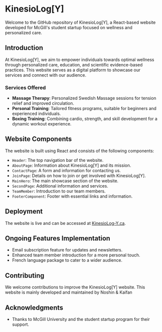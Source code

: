 # KinesioLog[Y]

Welcome to the GitHub repository of KinesioLog[Y], a React-based website developed for McGill's student startup focused on wellness and personalized care.

## Introduction

At KinesioLog[Y], we aim to empower individuals towards optimal wellness through personalized care, education, and scientific evidence-based practices. This website serves as a digital platform to showcase our services and connect with our audience.

### Services Offered

- **Massage Therapy**: Personalized Swedish Massage sessions for tension relief and improved circulation.
- **Personal Training**: Tailored fitness programs, suitable for beginners and experienced individuals.
- **Boxing Training**: Combining cardio, strength, and skill development for a dynamic workout experience.

## Website Components

The website is built using React and consists of the following components:

- `Header`: The top navigation bar of the website.
- `AboutPage`: Information about KinesioLog[Y] and its mission.
- `ContactPage`: A form and information for contacting us.
- `JoinPage`: Details on how to join or get involved with KinesioLog[Y].
- `MainHero`: The main showcase section of the website.
- `SecondPage`: Additional information and services.
- `TeamMember`: Introduction to our team members.
- `FooterComponent`: Footer with essential links and information.

## Deployment

The website is live and can be accessed at [KinesioLog-Y.ca](https://www.kinesiolog-y.ca/).

## Ongoing Features Implementation

- Email subscription feature for updates and newsletters.
- Enhanced team member introduction for a more personal touch.
- French language package to cater to a wider audience.

## Contributing

We welcome contributions to improve the KinesioLog[Y] website. This website is mainly developed and maintained by Noshin & Kaifan
## Acknowledgments

- Thanks to McGill University and the student startup program for their support.
